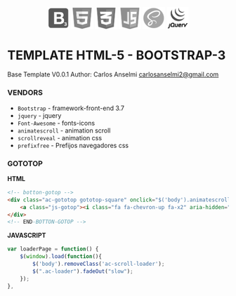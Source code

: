 <p align="center">
<img src="https://github.com/Alzheimer10/base-template/blob/master/img/icon-vendor/BOOTSTRAP.png?raw=true" width="10%">
<img src="https://github.com/Alzheimer10/base-template/blob/master/img/icon-vendor/HTML.png?raw=true" width="10%">
<img src="https://github.com/Alzheimer10/base-template/blob/master/img/icon-vendor/CSS3.png?raw=true" width="10%">
<img src="https://github.com/Alzheimer10/base-template/blob/master/img/icon-vendor/JS.png?raw=true" width="10%">
<img src="https://github.com/Alzheimer10/base-template/blob/master/img/icon-vendor/SASS.png?raw=true" width="10%">
<img src="https://github.com/Alzheimer10/base-template/blob/master/img/icon-vendor/JQUERY.png?raw=true" width="10%">
</p>

# TEMPLATE HTML-5 - BOOTSTRAP-3
Base Template V0.0.1
Author: Carlos Anselmi carlosanselmi2@gmail.com

### VENDORS
* `Bootstrap`		-	framework-front-end 3.7
* `jquery`			-	jquery
* `Font-Awesome`	-	fonts-icons
* `animatescroll`	-	animation scroll
* `scrollreveal`	-	animation css
* `prefixfree`		-	Prefijos navegadores css

### GOTOTOP
**HTML**
```html
<!-- botton-gotop -->
<div class="ac-gototop gototop-square" onclick="$('body').animatescroll({scrollSpeed:1000});">
	<a class="js-gotop"><i class="fa fa-chevron-up fa-x2" aria-hidden="true"></i></a>
</div>
<!-- END-BOTTON-GOTOP -->
```
**JAVASCRIPT**
```javascript
var loaderPage = function() {
	$(window).load(function(){
		$('body').removeClass('ac-scroll-loader');
		$(".ac-loader").fadeOut("slow");
	});
},
```